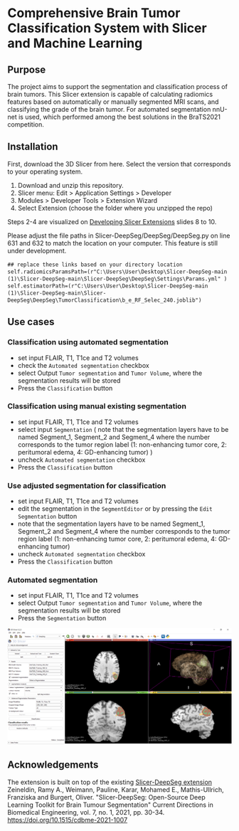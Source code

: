 # Comprehensive Brain Tumor Classification System with Slicer and Machine Learning 

## Purpose 
The project aims to support the segmentation and classification process of brain tumors.
This Slicer extension is capable of calculating radiomics features based on automatically or manually segmented MRI scans, and classifying the grade of the brain tumor. For automated segmentation nnU-net is used, which performed among the best solutions in the BraTS2021 competition.  

## Installation
First, download the 3D Slicer from here. Select the version that corresponds to your operating system.

1. Download and unzip this repository.
2. Slicer menu: Edit > Application Settings > Developer
3. Modules > Developer Tools > Extension Wizard
4. Select Extension (choose the folder where you unzipped the repo)

Steps 2-4 are visualized on [Developing Slicer Extensions](https://docs.google.com/presentation/d/1JXIfs0rAM7DwZAho57Jqz14MRn2BIMrjB17Uj_7Yztc/edit#slide=id.g420896289_061) slides 8 to 10.

Please adjust the file paths in Slicer-DeepSeg/DeepSeg/DeepSeg.py on line 631 and 632 to match the location on your computer. This feature is still under development.

```
## replace these links based on your directory location
self.radiomicsParamsPath=(r"C:\Users\User\Desktop\Slicer-DeepSeg-main (1)\Slicer-DeepSeg-main\Slicer-DeepSeg\DeepSeg\Settings\Params.yml" )
self.estimatorPath=(r"C:\Users\User\Desktop\Slicer-DeepSeg-main (1)\Slicer-DeepSeg-main\Slicer-DeepSeg\DeepSeg\TumorClassification\b_e_RF_Selec_240.joblib")
```


## Use cases 
### Classification using automated segmentation
- set input FLAIR, T1, T1ce and T2 volumes
- check the `Automated segmentation` checkbox
- select Output `Tumor segmentation` and `Tumor Volume`, where the segmentation results will be stored
- Press  the `Classification` button

### Classification using manual existing segmentation
- set input FLAIR, T1, T1ce and T2 volumes
- select input `Segmentation` ( note that the segmentation layers have to be named Segment_1, Segment_2 and Segment_4 where the number corresponds to the tumor region label (1: non-enhancing tumor core, 2: peritumoral edema, 4: GD-enhancing tumor) )
- uncheck `Automated segmentation` checkbox
- Press  the `Classification` button

### Use adjusted segmentation for classification
- set input FLAIR, T1, T1ce and T2 volumes
- edit the segmentation in the `SegmentEditor` or by pressing the `Edit Segmentation` button
-  note that the segmentation layers have to be named Segment_1, Segment_2 and Segment_4 where the number corresponds to the tumor region label (1: non-enhancing tumor core, 2: peritumoral edema, 4: GD-enhancing tumor)
- uncheck `Automated segmentation` checkbox
- Press  the `Classification` button
### Automated segmentation
- set input FLAIR, T1, T1ce and T2 volumes
- select Output `Tumor segmentation` and `Tumor Volume`, where the segmentation results will be stored
- Press  the `Segmentation` button
 

![GUI]( https://github.com/zelere/SlicerDeepSeg/blob/master/3D%20Slicer%205.2.2%2024_11_2023%2001_34_20.png )
## Acknowledgements
The extension is built on top of the existing [Slicer-DeepSeg extension](https://github.com/razeineldin/Slicer-DeepSeg) 
Zeineldin, Ramy A., Weimann, Pauline, Karar, Mohamed E., Mathis-Ullrich, Franziska and Burgert, Oliver. "Slicer-DeepSeg: Open-Source Deep Learning Toolkit for Brain Tumour Segmentation" Current Directions in Biomedical Engineering, vol. 7, no. 1, 2021, pp. 30-34. https://doi.org/10.1515/cdbme-2021-1007
